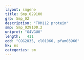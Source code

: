 ```yaml
---
layout: smgene
title: Smp_029100
grp: Smp_02
description: "TRM112 protein"
smp: Smp_029100.2
uniprot: "G4VGU0"
length:   411
cdd: "COG2835, cl01066, pfam03966"
kk: ns
categories: sm
---
```

